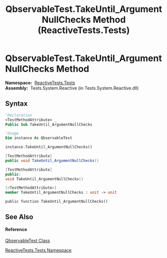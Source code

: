 ﻿---
title: QbservableTest.TakeUntil_ArgumentNullChecks Method  (ReactiveTests.Tests)
TOCTitle: TakeUntil_ArgumentNullChecks Method
ms:assetid: M:ReactiveTests.Tests.QbservableTest.TakeUntil_ArgumentNullChecks
ms:mtpsurl: https://msdn.microsoft.com/en-us/library/reactivetests.tests.qbservabletest.takeuntil_argumentnullchecks(v=VS.103)
ms:contentKeyID: 36620649
ms.date: 06/28/2011
mtps_version: v=VS.103
f1_keywords:
- ReactiveTests.Tests.QbservableTest.TakeUntil_ArgumentNullChecks
dev_langs:
- CSharp
- JScript
- VB
- FSharp
- c++
---

# QbservableTest.TakeUntil\_ArgumentNullChecks Method

**Namespace:**  [ReactiveTests.Tests](hh289046\(v=vs.103\).md)  
**Assembly:**  Tests.System.Reactive (in Tests.System.Reactive.dll)

## Syntax

``` vb
'Declaration
<TestMethodAttribute> _
Public Sub TakeUntil_ArgumentNullChecks
```

``` vb
'Usage
Dim instance As QbservableTest

instance.TakeUntil_ArgumentNullChecks()
```

``` csharp
[TestMethodAttribute]
public void TakeUntil_ArgumentNullChecks()
```

``` c++
[TestMethodAttribute]
public:
void TakeUntil_ArgumentNullChecks()
```

``` fsharp
[<TestMethodAttribute>]
member TakeUntil_ArgumentNullChecks : unit -> unit 
```

``` jscript
public function TakeUntil_ArgumentNullChecks()
```

## See Also

#### Reference

[QbservableTest Class](hh315250\(v=vs.103\).md)

[ReactiveTests.Tests Namespace](hh289046\(v=vs.103\).md)

